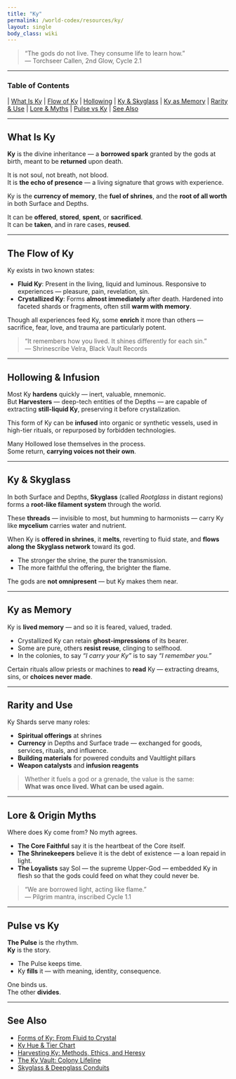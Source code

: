 ```yaml
---
title: "Ky"
permalink: /world-codex/resources/ky/
layout: single
body_class: wiki
---
```


> “The gods do not live. They consume life to learn how.”  
> — Torchseer Callen, 2nd Glow, Cycle 2.1

---

### Table of Contents

| [What Is Ky](#what-is-ky) | [Flow of Ky](#the-flow-of-ky) | [Hollowing](#hollowing--infusion) | [Ky & Skyglass](#ky--skyglass) | [Ky as Memory](#ky-as-memory) | [Rarity & Use](#rarity-and-use) | [Lore & Myths](#lore--origin-myths) | [Pulse vs Ky](#pulse-vs-ky) | [See Also](#see-also)


---

## What Is Ky

**Ky** is the divine inheritance — a **borrowed spark** granted by the gods at birth, meant to be **returned** upon death.

It is not soul, not breath, not blood.  
It is **the echo of presence** — a living signature that grows with experience.

Ky is the **currency of memory**, the **fuel of shrines**, and the **root of all worth** in both Surface and Depths.

It can be **offered**, **stored**, **spent**, or **sacrificed**.  
It can be **taken**, and in rare cases, **reused**.

---

## The Flow of Ky

Ky exists in two known states:

- **Fluid Ky**: Present in the living, liquid and luminous. Responsive to experiences — pleasure, pain, revelation, sin.  
- **Crystallized Ky**: Forms **almost immediately** after death. Hardened into faceted shards or fragments, often still **warm with memory**.

Though all experiences feed Ky, some **enrich** it more than others — sacrifice, fear, love, and trauma are particularly potent.

> “It remembers how you lived. It shines differently for each sin.”  
> — Shrinescribe Velra, Black Vault Records

---

## Hollowing & Infusion

Most Ky **hardens** quickly — inert, valuable, mnemonic.  
But **Harvesters** — deep-tech entities of the Depths — are capable of extracting **still-liquid Ky**, preserving it before crystalization.

This form of Ky can be **infused** into organic or synthetic vessels, used in high-tier rituals, or repurposed by forbidden technologies.

Many Hollowed lose themselves in the process.  
Some return, **carrying voices not their own**.

---

## Ky & Skyglass

In both Surface and Depths, **Skyglass** (called *Rootglass* in distant regions) forms a **root-like filament system** through the world.

These **threads** — invisible to most, but humming to harmonists — carry Ky like **mycelium** carries water and nutrient.

When Ky is **offered in shrines**, it **melts**, reverting to fluid state, and **flows along the Skyglass network** toward its god.

- The stronger the shrine, the purer the transmission.
- The more faithful the offering, the brighter the flame.

The gods are **not omnipresent** — but Ky makes them near.

---

## Ky as Memory

Ky is **lived memory** — and so it is feared, valued, traded.

- Crystallized Ky can retain **ghost-impressions** of its bearer.
- Some are pure, others **resist reuse**, clinging to selfhood.
- In the colonies, to say *“I carry your Ky”* is to say *“I remember you.”*

Certain rituals allow priests or machines to **read** Ky — extracting dreams, sins, or **choices never made**.

---

## Rarity and Use

Ky Shards serve many roles:

- **Spiritual offerings** at shrines
- **Currency** in Depths and Surface trade — exchanged for goods, services, rituals, and influence.
- **Building materials** for powered conduits and Vaultlight pillars
- **Weapon catalysts** and **infusion reagents**

> Whether it fuels a god or a grenade, the value is the same:  
> **What was once lived. What can be used again.**

---

## Lore & Origin Myths

Where does Ky come from? No myth agrees.

- **The Core Faithful** say it is the heartbeat of the Core itself.
- **The Shrinekeepers** believe it is the debt of existence — a loan repaid in light.
- **The Loyalists** say Sol — the supreme Upper-God — embedded Ky in flesh so that the gods could feed on what they could never be.

> “We are borrowed light, acting like flame.”  
> — Pilgrim mantra, inscribed Cycle 1.1

---

## Pulse vs Ky

**The Pulse** is the rhythm.  
**Ky** is the story.

- The Pulse keeps time.  
- Ky **fills** it — with meaning, identity, consequence.

One binds us.  
The other **divides**.

---

## See Also

- [Forms of Ky: From Fluid to Crystal](/thecastedkinweb/world-codex/ky-and-skyglass/forms-of-ky/)
- [Ky Hue & Tier Chart](/thecastedkinweb/world-codex/ky-and-skyglass/ky-tier-system/)
- [Harvesting Ky: Methods, Ethics, and Heresy](/thecastedkinweb/world-codex/ky-and-skyglass/ky-harvesting/)
- [The Ky Vault: Colony Lifeline](/thecastedkinweb/world-codex/ky-and-skyglass/ky-vaults/)
- [Skyglass & Deepglass Conduits](/thecastedkinweb/world-codex/ky-and-skyglass/skyglass-network/)
